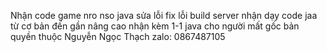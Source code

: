 Nhận code game nro nso java sửa lỗi fix lỗi build server 
nhận dạy code jaa từ cơ bản đến gần nâng cao 
nhận kèm 1-1 java cho người mất gốc 
bản quyền thuộc Nguyễn Ngọc Thạch zalo: 0867487105 
